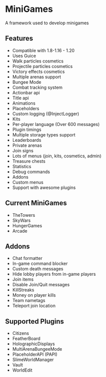 # MiniGames

A framework used to develop minigames

## Features
* Compatible with 1.8-1.16 - 1.20
* Uses Guice
* Walk particles cosmetics
* Projectile particles cosmetics
* Victory effects cosmetics
* Multiple arenas support
* Bungee Mode
* Combat tracking system
* Actionbar api
* Title api
* Animations
* Placeholders
* Custom logging (@InjectLogger)
* Kits
* Per-player language (Over 600 messages)
* Plugin timings
* Multiple storage types support
* Leaderboards
* Private arenas
* Join signs
* Lots of menus (join, kits, cosmetics, admin)
* Treasure chests
* Statistics
* Debug commands
* Addons
* Custom menus
* Support with awesome plugins

## Current MiniGames
* TheTowers
* SkyWars
* HungerGames
* Arcade

## Addons
* Chat formatter
* In-game command blocker
* Custom death messages
* Hide lobby players from in-game players
* Join items
* Disable Join/Quit messages
* KillStreaks
* Money on player kills
* Team nametags
* Teleport join location

## Supported Plugins
* Citizens
* FeatherBoard
* HolographicDisplays
* MultiArenaBungeeMode
* PlaceholderAPI (PAPI)
* SlimeWorldManager
* Vault
* WorldEdit
